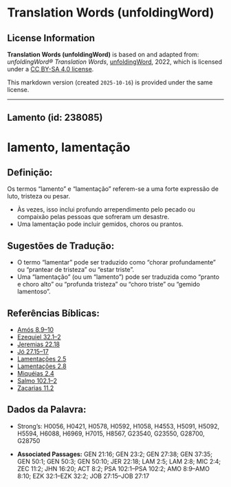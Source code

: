 # Translation Words (unfoldingWord)

## License Information

**Translation Words (unfoldingWord)** is based on and adapted from: _unfoldingWord® Translation Words_, [unfoldingWord](https://unfoldingword.org/utw), 2022, which is licensed under a [CC BY-SA 4.0 license](https://creativecommons.org/licenses/by-sa/4.0/legalcode.en).

This markdown version (created `2025-10-16`) is provided under the same license.



--------------------------------

## Lamento (id: 238085)

lamento, lamentação
===================

Definição:
----------

Os termos “lamento” e “lamentação” referem\-se a uma forte expressão de luto, tristeza ou pesar.

* Às vezes, isso inclui profundo arrependimento pelo pecado ou compaixão pelas pessoas que sofreram um desastre.
* Uma lamentação pode incluir gemidos, choros ou prantos.

Sugestões de Tradução:
----------------------

* O termo “lamentar” pode ser traduzido como “chorar profundamente” ou “prantear de tristeza” ou “estar triste”.
* Uma “lamentação” (ou um “lamento”) pode ser traduzida como “pranto e choro alto” ou “profunda tristeza” ou “choro triste” ou “gemido lamentoso”.

Referências Bíblicas:
---------------------

* [Amós 8\.9–10](https://ref.ly/Amos8:9-Amos8:10)
* [Ezequiel 32\.1–2](https://ref.ly/Ezek32:1-Ezek32:2)
* [Jeremias 22\.18](https://ref.ly/Jer22:18)
* [Jó 27\.15–17](https://ref.ly/Job27:15-Job27:17)
* [Lamentações 2\.5](https://ref.ly/Lam2:5)
* [Lamentações 2\.8](https://ref.ly/Lam2:8)
* [Miquéias 2\.4](https://ref.ly/Mic2:4)
* [Salmo 102\.1–2](https://ref.ly/Ps102:1-Ps102:2)
* [Zacarias 11\.2](https://ref.ly/Zech11:2)

Dados da Palavra:
-----------------

* Strong’s: H0056, H0421, H0578, H0592, H1058, H4553, H5091, H5092, H5594, H6088, H6969, H7015, H8567, G23540, G23550, G28700, G28750

* **Associated Passages:** GEN 21:16; GEN 23:2; GEN 27:38; GEN 37:35; GEN 50:1; GEN 50:3; GEN 50:10; JER 22:18; LAM 2:5; LAM 2:8; MIC 2:4; ZEC 11:2; JHN 16:20; ACT 8:2; PSA 102:1–PSA 102:2; AMO 8:9–AMO 8:10; EZK 32:1–EZK 32:2; JOB 27:15–JOB 27:17

